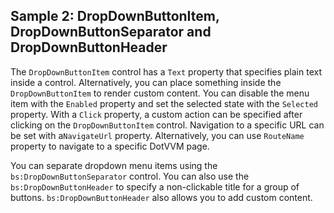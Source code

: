 ## Sample 2: DropDownButtonItem, DropDownButtonSeparator and DropDownButtonHeader

The `DropDownButtonItem` control has a `Text` property that specifies plain text inside a control. Alternatively, you can place something inside the `DropDownButtonItem` to render custom content.
You can disable the menu item with the `Enabled` property and set the selected state with the `Selected` property.
With a `Click` property, a custom action can be specified after clicking on the `DropDownButtonItem` control.
Navigation to a specific URL can be set with a`NavigateUrl` property. Alternatively, you can use `RouteName` property to navigate to a specific DotVVM page.

You can separate dropdown menu items using the `bs:DropDownButtonSeparator` control. You can also use the `bs:DropDownButtonHeader` to specify a non-clickable title for a group of buttons. `bs:DropDownButtonHeader` also allows you to add custom content.